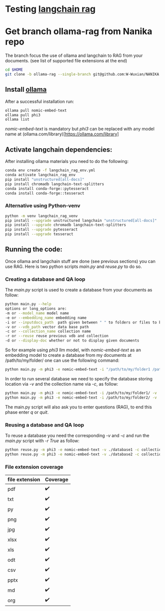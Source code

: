 # Testing [langchain rag](https://github.com/tonykipkemboi/ollama_pdf_rag/blob/main/local_ollama_rag.ipynb)
# Get branch ollama-rag from Nanika repo
The branch focus the use of ollama and langchain to RAG from your documents. (see list of supported file extensions at the end)
```bash
cd $HOME
git clone -b ollama-rag --single-branch git@github.com:W-Wuxian/NANIKA.git
```

## Install [ollama](https://github.com/ollama/ollama?tab=readme-ov-file)
After a successful installation run:
```bash
ollama pull nomic-embed-text 
ollama pull phi3
ollama list
```
*nomic-embed-text* is mandatory but *phi3* can be replaced with any model name at
(ollama.com/library)[https://ollama.com/library]

## Activate langchain dependencies:
After installing ollama materials you need to do the following:
```bash
conda env create -f langchain_rag_env.yml
conda activate langchain_rag_env
pip install "unstructured[all-docs]"
pip install chromadb langchain-text-splitters
conda install conda-forge::pytesseract
conda install conda-forge::tesseract
```
### Alternative using Python-venv
```bash
python -m venv langchain_rag_venv
pip install --upgrade unstructured langchain "unstructured[all-docs]"
pip install --upgrade chromadb langchain-text-splitters
pip install --upgrade pytesseract
pip install --upgrade tesseract
```

## Running the code:
Once ollama and langchain stuff are done (see previous sections)
you can use RAG. Here is two python scripts *main.py* and *reuse.py* to do so.
### Creating a database and QA loop
The *main.py* script is used to create a database from your documents as follow:
```bash
python main.py --help
options or long_options are:
-m or --model_name model name
-e or --embedding_name embedding name
-i or --inputdocs_path  path given between " " to folders or files to be used at RAG step
-v or --vdb_path vector data base path
-c or --collection_name collection name
-r or --reuse reuse previous vdb and collection
-d or --display-doc whether or not to display given documents
```
So for example using *phi3* llm model, with *nomic-embed-text* as an embedding model to create a database from my documents at /path/to/my/folder/ one can use the following command:
```bash
python main.py -m phi3 -e nomic-embed-text -i "/path/to/my/folder1 /path/to/my/folder2 /path/to/my/file1"
```
In order to run several database  we need to specify the database storing location via *-v* and the collection name via *-c*, as follow:
```bash
python main.py -m phi3 -e nomic-embed-text -i /path/to/my/folder1/ -v ./database1 -c collection1
python main.py -m phi3 -e nomic-embed-text -i /path/to/my/folder2/ -v ./database2 -c collection2
```
The main.py script will also ask you to enter questions (RAG), to end this phase enter *q* or *quit*.

### Reusing a database and QA loop
To reuse a database you need the corresponding *-v* and *-c* and run the *main.py* script with *-r True* as follow:
```bash
python reuse.py -m phi3 -e nomic-embed-text -v ./database1 -c collection1 -r True
python reuse.py -m phi3 -e nomic-embed-text -v ./database2 -c collection2 -r True
```

### File extension coverage

| file extension | Coverage           |
| -------------- | ------------------ |
| pdf            | :heavy_check_mark: |
| txt            | :heavy_check_mark: |
| py             | :heavy_check_mark: |
| png            | :heavy_check_mark: |
| jpg            | :heavy_check_mark: |
| xlsx           | :heavy_check_mark: |
| xls            | :heavy_check_mark: |
| odt            | :heavy_check_mark: |
| csv            | :heavy_check_mark: |
| pptx           | :heavy_check_mark: |
| md             | :heavy_check_mark: |
| org            | :heavy_check_mark: |
